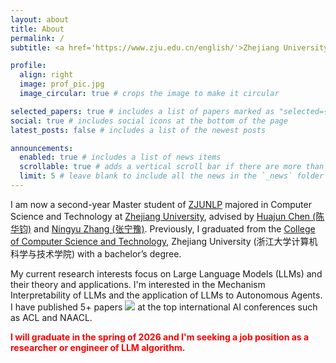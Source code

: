 ```yaml
---
layout: about
title: About
permalink: /
subtitle: <a href='https://www.zju.edu.cn/english/'>Zhejiang University</a>; <a href='https://github.com/zjunlp'>ZJUNLP</a>.

profile:
  align: right
  image: prof_pic.jpg
  image_circular: true # crops the image to make it circular

selected_papers: true # includes a list of papers marked as "selected={true}"
social: true # includes social icons at the bottom of the page
latest_posts: false # includes a list of the newest posts

announcements:
  enabled: true # includes a list of news items
  scrollable: true # adds a vertical scroll bar if there are more than 3 news items
  limit: 5 # leave blank to include all the news in the `_news` folder
---
```


I am now a second-year Master student of [ZJUNLP](https://github.com/zjunlp) majored in Computer Science and Technology at [Zhejiang University](https://www.zju.edu.cn/english/), advised by [Huajun Chen (陈华钧)](https://person.zju.edu.cn/huajun) and [Ningyu Zhang (张宁豫)](https://person.zju.edu.cn/ningyu). Previously, I graduated from the [College of Computer Science and Technology](http://www.en.cs.zju.edu.cn/), Zhejiang University (浙江大学计算机科学与技术学院) with a bachelor’s degree.

My current research interests focus on Large Language Models (LLMs) and their theory and applications. I'm interested in the Mechanism Interpretability of LLMs and the application of LLMs to Autonomous Agents. I have published 5+ papers <a href='https://scholar.google.com/citations?user=QVTr5dQAAAAJ'><img src="https://img.shields.io/badge/Citations-{{ site.data.citations.author.citedby }}-4285F4?logo=googlescholar&labelColor=f6f6f6&style=flat"></a> at the top international AI conferences such as ACL and NAACL.

<b><span style="color: red; font-weight: bold;">I will graduate in the spring of 2026 and I'm seeking a job position as a researcher or engineer of LLM algorithm.</span></b>

